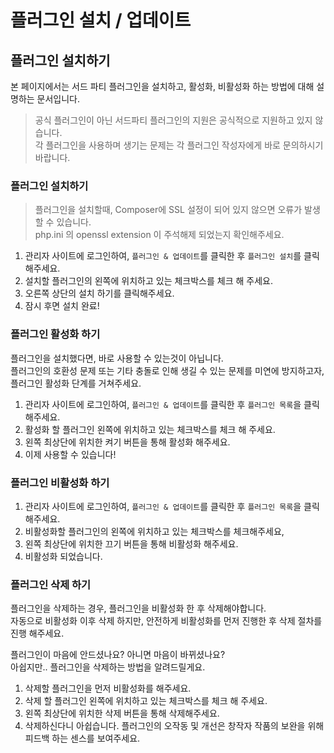 # 플러그인 설치 / 업데이트

## 플러그인 설치하기

본 페이지에서는 서드 파티 플러그인을 설치하고, 활성화, 비활성화 하는 방법에 대해 설명하는 문서입니다.


> 공식 플러그인이 아닌 서드파티 플러그인의 지원은 공식적으로 지원하고 있지 않습니다.  
각 플러그인을 사용하며 생기는 문제는 각 플러그인 작성자에게 바로 문의하시기 바랍니다.

### 플러그인 설치하기

>플러그인을 설치할때, Composer에 SSL 설정이 되어 있지 않으면 오류가 발생할 수 있습니다.    
php.ini 의 openssl extension 이 주석해제 되었는지 확인해주세요.

1. 관리자 사이트에 로그인하여, `플러그인 & 업데이트`를 클릭한 후 `플러그인 설치`를 클릭해주세요.
2. 설치할 플러그인의 왼쪽에 위치하고 있는 체크박스를 체크 해 주세요.
3. 오른쪽 상단의 설치 하기를 클릭해주세요.
4. 잠시 후면 설치 완료!

### 플러그인 활성화 하기

플러그인을 설치했다면, 바로 사용할 수 있는것이 아닙니다.  
플러그인의 호환성 문제 또는 기타 충돌로 인해 생길 수 있는 문제를 미연에 방지하고자, 플러그인 활성화 단계를 거쳐주세요.

1. 관리자 사이트에 로그인하여, `플러그인 & 업데이트`를 클릭한 후 `플러그인 목록`을 클릭해주세요.
2. 활성화 할 플러그인 왼쪽에 위치하고 있는 체크박스를 체크 해 주세요.
3. 왼쪽 최상단에 위치한 켜기 버튼을 통해 활성화 해주세요.
4. 이제 사용할 수 있습니다!

### 플러그인 비활성화 하기

1. 관리자 사이트에 로그인하여, `플러그인 & 업데이트`를 클릭한 후 `플러그인 목록`을 클릭해주세요.
2. 비활성화할 플러그인의 왼쪽에 위치하고 있는 체크박스를 체크해주세요,
3. 왼쪽 최상단에 위치한 끄기 버튼을 통해 비활성화 해주세요.
4. 비활성화 되었습니다.

### 플러그인 삭제 하기

>
플러그인을 삭제하는 경우, 플러그인을 비활성화 한 후 삭제해야합니다.  
자동으로 비활성화 이후 삭제 하지만, 안전하게 비활성화를 먼저 진행한 후 삭제 절차를 진행 해주세요.

플러그인이 마음에 안드셨나요? 아니면 마음이 바뀌셨나요?  
아쉽지만.. 플러그인을 삭제하는 방법을 알려드릴게요.

1. 삭제할 플러그인을 먼저 비활성화를 해주세요.
2. 삭제 할 플러그인 왼쪽에 위치하고 있는 체크박스를 체크 해 주세요.
3. 왼쪽 최상단에 위치한 삭제 버튼을 통해 삭제해주세요.
4. 삭제하신다니 아쉽습니다. 플러그인의 오작동 및 개선은 창작자 작품의 보완을 위해 피드백 하는 센스를 보여주세요.
